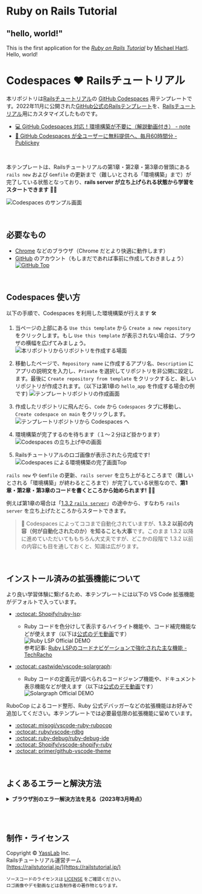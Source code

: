 
# Ruby on Rails Tutorial

## "hello, world!"

This is the first application for the
[*Ruby on Rails Tutorial*](https://railstutorial.jp/)
by [Michael Hartl](https://www.michaelhartl.com/). Hello, world!





# Codespaces ♥️ Railsチュートリアル

本リポジトリは[Railsチュートリアル](https://railstutorial.jp/)の [GitHub Codespaces](https://github.co.jp/features/codespaces) 用テンプレートです。2022年11月に公開された[GitHub公式のRailsテンプレート](https://github.com/github/codespaces-rails)を、[Railsチュートリアル](https://railstutorial.jp)用にカスタマイズしたものです。

- [:computer: GitHub Codespaces 対応！環境構築が不要に（解説動画付き） - note](https://note.com/yasslab/n/n427c56266295)
- [:newspaper: GitHub Codespaces が全ユーザーに無料提供へ、毎月60時間分 - Publickey](https://www.publickey1.jp/blog/22/github_codespaces60jetbrainsjupyterlabide.html)

<br>

本テンプレートは、Railsチュートリアルの第1章・第2章・第3章の冒頭にある `rails new` および `Gemfile` の更新まで（難しいとされる「環境構築」まで）が完了している状態となっており、**rails server が立ち上げられる状態から学習をスタートできます** 📝✨

![Codespaces のサンプル画面](https://i.gyazo.com/b3af38fd1f8b2824791da9001a2bf6a0.png)

<!-- ![旧：Codespaces のサンプル画面](https://i.gyazo.com/af23bec87ce2b3d79613e16883700ecf.png) -->

<br>

## 必要なもの

- [Chrome](https://www.google.com/intl/ja/chrome/browser/) などのブラウザ（Chrome だとより快適に動作します）
- [GitHub](https://github.co.jp/) のアカウント（もしまだであれば事前に作成しておきましょう）
  [![GitHub Top](https://i.gyazo.com/b5bad7bc8318837b67def1643a52b955.png)](https://github.co.jp/)

<br>

## Codespaces 使い方

以下の手順で、Codespaces を利用した環境構築が行えます 🛠

1. 当ページの上部にある `Use this template` から `Create a new repository` をクリックします。もし `Use this template` が表示されない場合は、ブラウザの横幅を広げてみましょう。
   ![本リポジトリからリポジトリを作成する場面](https://i.gyazo.com/a483f77e8299ea6b5dd75795c793fb8b.png)

1. 移動したページで、`Repository name` に作成するアプリ名、`Description` にアプリの説明文を入力し、`Private` を選択してリポジトリを非公開に設定します。最後に `Create repository from template` をクリックすると、新しいリポジトリが作成されます。（以下は第1章の `hello_app` を作成する場合の例です)
   ![テンプレートリポジトリの作成画面](https://i.gyazo.com/2e0188742504ec559109ba35a6b3714d.png)

1. 作成したリポジトリに飛んだら、`Code` から `Codespaces` タブに移動し、`Create codespace on main` をクリックします。
   ![テンプレートリポジトリから Codespaces へ](https://i.gyazo.com/17c40d8c1453de7a5db9d7ed6b603db6.png)

1. 環境構築が完了するのを待ちます（１〜２分ほど掛かります）
   ![Codespaces の立ち上げ中の画面](https://i.gyazo.com/1dc81bccd2f416bc936cd60f348a6d7a.png)

1. Railsチュートリアルのロゴ画像が表示されたら完成です!
   ![Codespaces による環境構築の完了画面Top](https://i.gyazo.com/b3af38fd1f8b2824791da9001a2bf6a0.png)

`rails new` や `Gemfile` の更新、`rails server` を立ち上がるところまで（難しいとされる「環境構築」が終わるところまで）が完了している状態なので、**第1章・第2章・第3章のコードを書くところから始められます!** 📝✨

例えば第1章の場合は「[1.3.2 `rails server`](https://railstutorial.jp/chapters/beginning#sec-rails_server)」の途中から、すなわち `rails server` を立ち上げたところからスタートできます。

> :memo: Codespaces によってココまで自動化されていますが、**1.3.2 以前の内容（何が自動化されたのか）を知ることも大事**です。このまま 1.3.2 以降に進めていただいてももちろん大丈夫ですが、どこかの段階で 1.3.2 以前の内容にも目を通しておくと、知識は広がります。

<br>

## インストール済みの拡張機能について
より良い学習体験に繋げるため、本テンプレートには以下の VS Code 拡張機能がデフォルトで入っています。

- [:octocat: Shopify/ruby-lsp](https://github.com/Shopify/ruby-lsp):
  - Ruby コードを色分けして表示するハイライト機能や、コード補完機能などが使えます（以下は[公式のデモ動画](https://github.com/Shopify/ruby-lsp/tree/main/vscode#features)です）\
  ![Ruby LSP Official DEMO](https://i.gyazo.com/71a5c5114b7836d942a5145ca58eadb9.gif) \
  参考記事: [Ruby LSPのコードナビゲーションで強化された主な機能 - TechRacho](https://techracho.bpsinc.jp/hachi8833/2024_07_29/143652)

- [:octocat: castwide/vscode-solargraph](https://github.com/castwide/vscode-solargraph):
  - Ruby コードの定義元が調べられるコードジャンプ機能や、ドキュメント表示機能などが使えます（以下は[公式のデモ動画](https://github.com/castwide/vscode-solargraph#readme)です） \
  ![Solargraph Official DEMO](https://i.gyazo.com/5fac6a81088d814a5b8354431239b03d.gif)

RuboCop によるコード整形、Ruby 公式デバッガーなどの拡張機能はお好みで追加してください。本テンプレートでは必要最低限の拡張機能に留めています。

- [:octocat: misogi/vscode-ruby-rubocop](https://github.com/misogi/vscode-ruby-rubocop)
- [:octocat: ruby/vscode-rdbg](https://github.com/ruby/vscode-rdbg)
- [:octocat: ruby-debug/ruby-debug-ide](https://github.com/ruby-debug/ruby-debug-ide)
- [:octocat: Shopify/vscode-shopify-ruby](https://github.com/Shopify/vscode-shopify-ruby)
- [:octocat: primer/github-vscode-theme](https://github.com/primer/github-vscode-theme)

<br>

## よくあるエラーと解決方法
<details>
  <summary><strong>ブラウザ別のエラー解決方法を見る（2023年3月時点）</strong></summary>
  <h3>Google Chrome - Webビューの読み込みエラー</h3>
  <img src='https://i.gyazo.com/c59a5e4c331e5a513860bc118526378d.png)' alt='Chrome のエラー例１' />
  <p><code>Error: Could not register service workers: NotSupportedError ...</code> などが表示され、「シンプルブラウザーは開いたけど何も表示されない」という場合があります。これは必要な Cookie が許可されていない場合に起こります。以下の例を参考に、サードパーティの Cookie を許可すると解決する場合が多いです。</p>
  <img src='https://i.gyazo.com/491d00e54d05da7d920816a2dbd53491.png' alt='Chrome のエラー例２' />
  <p>Cookie を許可しても解決しない場合は、シンプルブラウザーの右端にある「ブラウザーで開く」アイコンをクリックしてください。ブラウザの別タブで画面が表示され、こちらの画面でも現在の状態をご確認いただけます。</p>
  <img src='https://i.gyazo.com/289ea5dc51a0718161b59830c6e3d9ec.png' alt='Chrome のエラー例３' />
  <br><br><br>

  <h3>Firefox - Webビューの読み込みエラー</h3>
  <p>上記の Chrome と同様に、シンプルブラウザーの画面が表示されない事があります。アドレスバーにある強化型トラッキング防止機能のアイコンをクリックし、「オフ」にすることでプレビューが表示されるようになります。</p>
  <img src='https://i.gyazo.com/7a73af24e1d7fde7ebb2ad00fe4bca0a.png' alt='Firefox のエラー例１' />
  <p>上記の機能をオフにしても解決しない場合は、シンプルブラウザーではなく「新規ウィンドウでサイトを開く」をクリックしてください。ブラウザの別タブで画面が表示され、こちらの画面でも現在の状態をご確認いただけます。</p>
  <img src='https://i.gyazo.com/488b1f6f090372bbafd7b5590d56acdd.png' alt='Firefox のエラー例２' />
  <img src='https://i.gyazo.com/8884a98fe667819d8730efeb905265eb.png' alt='Firefox のエラー例３' />
  <br><br><br>

  <h3>Safari - 入力の遅延・アイコンの一部非表示</h3>
  <p>Safari では問題なくことが多いです。ただし、文字入力をしてから、Codespaces 上の画面に表示されるまでが遅い場合があります。また一部のアイコンが表示されない現象も確認できています。開発する上で問題になるわけではないですが、もし気になる場合は Google Chrome など他のブラウザをお試しください。</p>
  <img src='https://i.gyazo.com/a74db22c2faba07a44af284a08f1f21b.png' alt='Safari のエラー例１' />
</details>

<br><br>

## 制作・ライセンス

Copyright &copy; [YassLab](http://yasslab.jp/) Inc.<br>
Railsチュートリアル運営チーム<br>
[https://railstutorial.jp/](https://railstutorial.jp/)

<small>
  ソースコードのライセンスは <a href='https://github.com/yasslab/codespaces-railstutorial/blob/main/LICENSE'>LICENSE</a> をご確認ください。<br>
  ロゴ画像やデモ動画などは各制作者の著作物となります。
</small>
